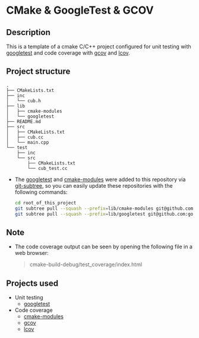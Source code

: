 # CMake & GoogleTest & GCOV

## Description

This is a template of a cmake C/C++ project configured for unit testing with [googletest](https://github.com/pandreidoru/cpp_googletest_coverage/tree/master/lib/googletest) and code coverage with [gcov](https://gcc.gnu.org/onlinedocs/gcc/Gcov.html) and [lcov](http://ltp.sourceforge.net/coverage/lcov.php).

## Project structure

```
.
├── CMakeLists.txt
├── inc
│   └── cub.h
├── lib
│   ├── cmake-modules
│   └── googletest
├── README.md
├── src
│   ├── CMakeLists.txt
│   ├── cub.cc
│   └── main.cpp
└── test
    ├── inc
    └── src
        ├── CMakeLists.txt
        └── cub_test.cc
```

- The [googletest](https://github.com/pandreidoru/cpp_googletest_coverage/tree/master/lib/googletest) and [cmake-modules](https://github.com/bilke/cmake-modules) were added to this repository via [git-subtree](https://github.com/apenwarr/git-subtree), so you can easily update these repositories with the following commands:

  ```Bash
  cd root_of_this_project
  git subtree pull --squash --prefix=lib/cmake-modules git@github.com:bilke/cmake-modules.git master
  git subtree pull --squash --prefix=lib/googletest git@github.com:google/googletest.git master
  ```

## Note

- The code coverage output can be seen by opening the following file in a web browser:

  > cmake-build-debug/test_coverage/index.html
  

## Projects used

- Unit testing
  - [googletest](https://github.com/pandreidoru/cpp_googletest_coverage/tree/master/lib/googletest)
- Code coverage
  - [cmake-modules](https://github.com/bilke/cmake-modules)
  - [gcov](https://gcc.gnu.org/onlinedocs/gcc/Gcov.html)
  - [lcov](http://ltp.sourceforge.net/coverage/lcov.php)
